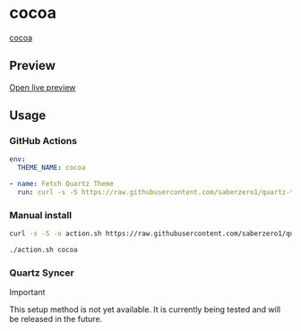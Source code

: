 # cocoa

[cocoa](https://github.com/incantatem2)

## Preview

[Open live preview](https://quartz-themes.github.io/cocoa/)

## Usage

### GitHub Actions

```yaml
env:
  THEME_NAME: cocoa
```

```yaml
- name: Fetch Quartz Theme
  run: curl -s -S https://raw.githubusercontent.com/saberzero1/quartz-themes/master/action.sh | bash -s -- $THEME_NAME
```

### Manual install

```bash
curl -s -S -o action.sh https://raw.githubusercontent.com/saberzero1/quartz-themes/master/action.sh

./action.sh cocoa
```

### Quartz Syncer

> [!IMPORTANT]
> This setup method is not yet available. It is currently being tested and will be released in the future.
